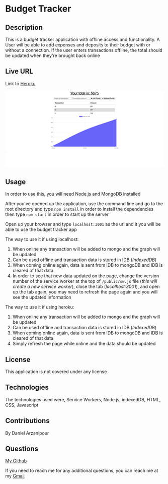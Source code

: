 # Budget Tracker

## Description

This is a budget tracker application with offline access and functionality. A User will be able to add expenses and deposits to their budget with or without a connection. If the user enters transactions offline, the total should be updated when they're brought back online

## Live URL

Link to [Heroku](https://damp-coast-73569.herokuapp.com/)

![budget-tracker-screenshot](./screenshots/budget-tracker.png)

## Usage

In order to use this, you will need Node.js and MongoDB installed

After you've opened up the application, use the command line and go to the root directory and type `npm install` in order to install the dependencies then type `npm start` in order to start up the server

Open up your browser and type `localhost:3001` as the url and it you will be able to use the budget tracker app

The way to use it if using localhost:

1. When online any transaction will be added to mongo and the graph will be updated
2. Can be used offline and transaction data is stored in IDB (_IndexedDB_)
3. When coming online again, data is sent from IDB to mongoDB and IDB is cleared of that data
4. In order to see that new data updated on the page, change the version number of the service worker at the top of `/public/sw.js` file (_this will create a new service worker_), close the tab (_localhost:3001_), and open up the tab again, you may need to refresh the page again and you will see the updated information

The way to use it if using heroku:

1. When online any transaction will be added to mongo and the graph will be updated
2. Can be used offline and transaction data is stored in IDB (_IndexedDB_)
3. When coming online again, data is sent from IDB to mongoDB and IDB is cleared of that data
4. Simply refresh the page while online and the data should be updated

## License

This application is not covered under any license

## Technologies

The technologies used were, Service Workers, Node.js, indexedDB, HTML, CSS, Javascript

## Contributions

By Daniel Arzanipour

## Questions

[My Github](https://github.com/DanielArzani)

If you need to reach me for any additional questions, you can reach me at my [Gmail](mailto:daniel.arzanipour@gmail.com)
